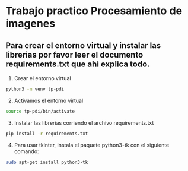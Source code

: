# Trabajo practico Procesamiento de imagenes

## Para crear el entorno virtual y instalar las librerias por favor leer el documento requirements.txt que ahi explica todo.

1. Crear el entorno virtual
```bash
python3 -m venv tp-pdi
```
2. Activamos el entorno virtual
```bash
source tp-pdi/bin/activate
```
3. Instalar las librerias corriendo el archivo requirements.txt
```bash
pip install -r requirements.txt
```
4. Para usar tkinter, instala el paquete python3-tk con el siguiente comando:
```bash
sudo apt-get install python3-tk
```